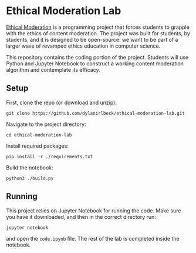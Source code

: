 # Ethical Moderation Lab

[Ethical Moderation](https://dylanirlbeck.github.io/ethical-moderation/project) is a programming project that forces students to grapple with the ethics of content moderation. The project was built for students, by students, and it is designed to be open-source: we want to be part of a larger wave of revamped ethics education in computer science.

This repository contains the coding portion of the project. Students will use Python and Jupyter Notebook to construct a working content moderation algorithm and contemplate its efficacy.

## Setup

First, clone the repo (or download and unzip):

```
git clone https://github.com/dylanirlbeck/ethical-moderation-lab.git
```

Navigate to the project directory:

```
cd ethical-moderation-lab
```

Install required packages:

```
pip install -r ./requirements.txt
```

Build the notebook:

```
python3 ./build.py
```

## Running

This project relies on Jupyter Notebook for running the code. Make sure you have it downloaded, and then in the correct directory run:

```
jupyter notebook
```

and open the `code.ipynb` file. The rest of the lab is completed inside the notebook.
